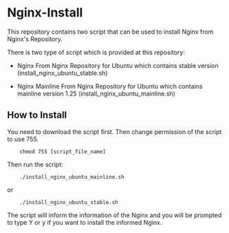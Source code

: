 # Nginx-Install

This repository contains two script that can be used to install Nginx from Nginx's Repository.

There is two type of script which is provided at this repository:


  - Nginx From Nginx Repository for Ubuntu which contains stable version (install_nginx_ubuntu_stable.sh)


  - Nginx Mainline From Nginx Repository for Ubuntu which contains mainline version 1.25 (install_nginx_ubuntu_mainline.sh)


## How to Install

You need to download the script first. Then change permission of the script to use 755.

```
    chmod 755 [script_file_name]
```

Then run the script:
```
    ./install_nginx_ubuntu_mainline.sh
```
or
```
    ./install_nginx_ubuntu_stable.sh
```

The script will inform the information of the Nginx and you will be prompted to type Y or y if you want to install the informed Nginx.